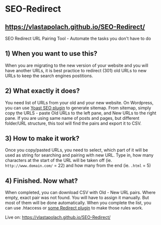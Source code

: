 # SEO-Redirect

## https://vlastapolach.github.io/SEO-Redirect/

SEO Redirect URL Pairing Tool - Automate the tasks you don't have to do

## 1) When you want to use this?
When you are migrating to the new version of your website and you will have another URLs, it is best practice to redirect (301) old URLs to new URLs to keep the search engines postitions.

## 2) What exactly it does?
You need list of URLs from your old and your new website. On Wordpress, you can use [Yoast SEO plugin](https://yoast.com/wordpress/plugins/seo/) to generate sitemap. From sitemap, simply copy the URLS - paste Old URLs to the left pane, and New URLs to the right pane. If you are using same name of posts and pages, but different folder/URL structure, this tool will find the pairs and export it to CSV.

## 3) How to make it work?
Once you copy/pasted URLs, you need to select, which part of it will be used as string for searching and pairing with new URL. Type in, how many characters at the start of the URL will be taken off (ie. `http://www.domain.com/` = 22) and how many from the end (ie. `.html` = 5)

## 4) Finished. Now what?
When completed, you can download CSV with Old - New URL pairs. Where empty, exact pair was not found. You will have to assign it manually. But most of them will be done automatically. When you complete the list, you can use .htaccess or [some Redirect plugin](https://www.elegantthemes.com/blog/resources/turn-around-the-7-best-redirect-plugins-for-wordpress) to make those rules work.

Live on: https://vlastapolach.github.io/SEO-Redirect/
